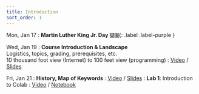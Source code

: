```yaml
---
title: Introduction
sort_order: 1
---
```


Mon, Jan 17
: **Martin Luther King Jr. Day 🇺🇸**{: .label .label-purple }

Wed, Jan 19
: **Course Introduction & Landscape** <br/> Logistics, topics, grading, prerequisites, etc. <br/> 10 thousand foot view (Internet) to 100 feet view (programming)
  : [Video](#) / [Slides](#)

Fri, Jan 21
: **History, Map of Keywords**
  : [Video](#) / [Slides](#)
: **Lab 1**: Introduction to Colab
  : [Video](#) / [Notebook](#)


